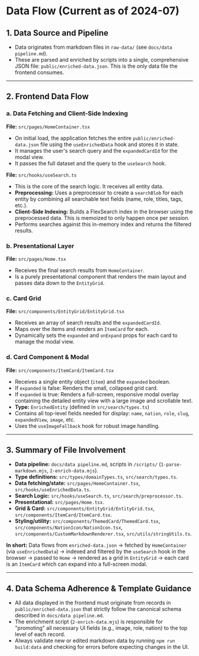 # Data Flow (Current as of 2024-07)

## 1. Data Source and Pipeline

- Data originates from markdown files in `raw-data/` (see `docs/data pipeline.md`).
- These are parsed and enriched by scripts into a single, comprehensive JSON file: `public/enriched-data.json`. This is the only data file the frontend consumes.

---

## 2. Frontend Data Flow

### a. Data Fetching and Client-Side Indexing

**File:** `src/pages/HomeContainer.tsx`

- On initial load, the application fetches the entire `public/enriched-data.json` file using the `useEnrichedData` hook and stores it in state.
- It manages the user's search query and the `expandedCardId` for the modal view.
- It passes the full dataset and the query to the `useSearch` hook.

**File:** `src/hooks/useSearch.ts`

- This is the core of the search logic. It receives all entity data.
- **Preprocessing:** Uses a preprocessor to create a `searchBlob` for each entity by combining all searchable text fields (name, role, titles, tags, etc.).
- **Client-Side Indexing:** Builds a FlexSearch index in the browser using the preprocessed data. This is memoized to only happen once per session.
- Performs searches against this in-memory index and returns the filtered results.

### b. Presentational Layer

**File:** `src/pages/Home.tsx`

- Receives the final search results from `HomeContainer`.
- Is a purely presentational component that renders the main layout and passes data down to the `EntityGrid`.

### c. Card Grid

**File:** `src/components/EntityGrid/EntityGrid.tsx`

- Receives an array of search results and the `expandedCardId`.
- Maps over the items and renders an `ItemCard` for each.
- Dynamically sets the `expanded` and `onExpand` props for each card to manage the modal view.

### d. Card Component & Modal

**File:** `src/components/ItemCard/ItemCard.tsx`

- Receives a single entity object (`item`) and the `expanded` boolean.
- If `expanded` is false: Renders the small, collapsed grid card.
- If `expanded` is true: Renders a full-screen, responsive modal overlay containing the detailed entity view with a large image and scrollable text.
- **Type:** `EnrichedEntity` (defined in `src/search/types.ts`)
- Contains all top-level fields needed for display: `name`, `nation`, `role`, `slug`, `expandedView`, `image`, etc.
- Uses the `useImageFallback` hook for robust image handling.

---

## 3. Summary of File Involvement

- **Data pipeline:** `docs/data pipeline.md`, scripts in `/scripts/` (`1-parse-markdown.mjs`, `2-enrich-data.mjs`).
- **Type definitions:** `src/types/domainTypes.ts`, `src/search/types.ts`.
- **Data fetching/state:** `src/pages/HomeContainer.tsx`, `src/hooks/useEnrichedData.ts`.
- **Search Logic:** `src/hooks/useSearch.ts`, `src/search/preprocessor.ts`.
- **Presentational:** `src/pages/Home.tsx`.
- **Grid & Card:** `src/components/EntityGrid/EntityGrid.tsx`, `src/components/ItemCard/ItemCard.tsx`.
- **Styling/utility:** `src/components/ThemedCard/ThemedCard.tsx`, `src/components/NationIcon/NationIcon.tsx`, `src/components/CustomMarkdownRenderer.tsx`, `src/utils/stringUtils.ts`.

**In short:**
Data flows from `enriched-data.json` → fetched by `HomeContainer` (via `useEnrichedData`) → indexed and filtered by the `useSearch` hook in the browser → passed to `Home` → rendered as a grid in `EntityGrid` → each card is an `ItemCard` which can expand into a full-screen modal.

---

## 4. Data Schema Adherence & Template Guidance

- All data displayed in the frontend must originate from records in `public/enriched-data.json` that strictly follow the canonical schema described in `docs/data pipeline.md`.
- The enrichment script (`2-enrich-data.mjs`) is responsible for "promoting" all necessary UI fields (e.g., image, role, nation) to the top level of each record.
- Always validate new or edited markdown data by running `npm run build:data` and checking for errors before expecting changes in the UI.

